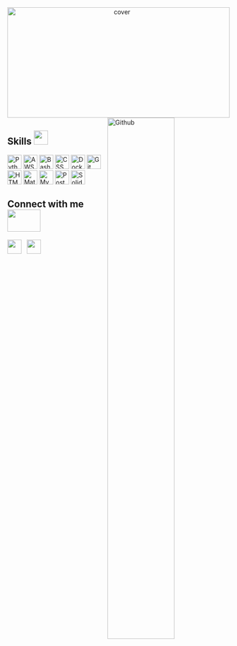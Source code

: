 <div align="center">
<img width="100%" height = "250px" src="https://raw.githubusercontent.com/rahulbanerjee26/githubProfileReadmeGenerator/main/banners/banner7.png" alt="cover" />
</div>

<img width="55%" align="right" alt="Github" src="https://raw.githubusercontent.com/rahulbanerjee26/githubProfileReadmeGenerator/47a1a7b035154ce002fffc42e803b6ca8acbc4f3/gifs/git-header.svg" />

<h2> Skills <img src = "https://raw.githubusercontent.com/rahulbanerjee26/githubProfileReadmeGenerator/main/gifs/code.gif" width = 32px height=32px> </h2>
<picture>
  <img width ='32px' height='32px' src ='https://raw.githubusercontent.com/rahulbanerjee26/githubAboutMeGenerator/main/icons/python.svg' alt='Python'>
</picture>
<picture>
  <img width ='32px' height='32px' src ='https://raw.githubusercontent.com/rahulbanerjee26/githubAboutMeGenerator/main/icons/aws.svg' alt='AWS'>
</picture>
<picture>
  <img width ='32px' height='32px' src ='https://raw.githubusercontent.com/rahulbanerjee26/githubAboutMeGenerator/main/icons/bash.svg' alt='Bash'>
</picture>
<picture>
  <img width ='32px' height='32px' src ='https://raw.githubusercontent.com/rahulbanerjee26/githubAboutMeGenerator/main/icons/css.svg' alt='CSS'>
</picture>
<picture>
  <img width ='32px' height='32px' src ='https://raw.githubusercontent.com/rahulbanerjee26/githubAboutMeGenerator/main/icons/docker.svg' alt='Docker'>
</picture>
<picture>
  <img width ='32px' height='32px' src ='https://raw.githubusercontent.com/rahulbanerjee26/githubAboutMeGenerator/main/icons/git.svg' alt='Git'>
</picture>
<br/>
<picture>
  <img width ='32px' height='32px' src ='https://raw.githubusercontent.com/rahulbanerjee26/githubAboutMeGenerator/main/icons/html.svg' alt='HTML'>
</picture>
<picture>
  <img width ='32px' height='32px' src ='https://raw.githubusercontent.com/rahulbanerjee26/githubAboutMeGenerator/main/icons/matlab.svg' alt='Matlab'>
</picture>
<picture>
  <img width ='32px' height='32px' src ='https://raw.githubusercontent.com/rahulbanerjee26/githubAboutMeGenerator/main/icons/mysql.svg' alt='MySQL'>
</picture>
<picture>
  <img width ='32px' height='32px' src ='https://raw.githubusercontent.com/rahulbanerjee26/githubAboutMeGenerator/main/icons/postgresql.svg' alt='PostgreSQL'>
</picture>
<picture>
  <img width ='32px' height='32px' src ='https://raw.githubusercontent.com/rahulbanerjee26/githubAboutMeGenerator/main/icons/solidworks.svg' alt='Solidworks'>
</picture>

<h2> Connect with me <img src='https://raw.githubusercontent.com/rahulbanerjee26/githubProfileReadmeGenerator/main/gifs/handShake.gif' width="75px" height=50px> </h2>
<a href = 'https://www.linkedin.com/in/timothy-ian-cameron/'> <img width = '32px' align= 'center' src="https://raw.githubusercontent.com/rahulbanerjee26/githubAboutMeGenerator/main/icons/linked-in-alt.svg"/></a> 
&nbsp;
<a href = 'https://github.com/timiancam'> <img width = '32px' align= 'center' src="https://raw.githubusercontent.com/rahulbanerjee26/githubAboutMeGenerator/main/icons/github.svg"/></a> 
